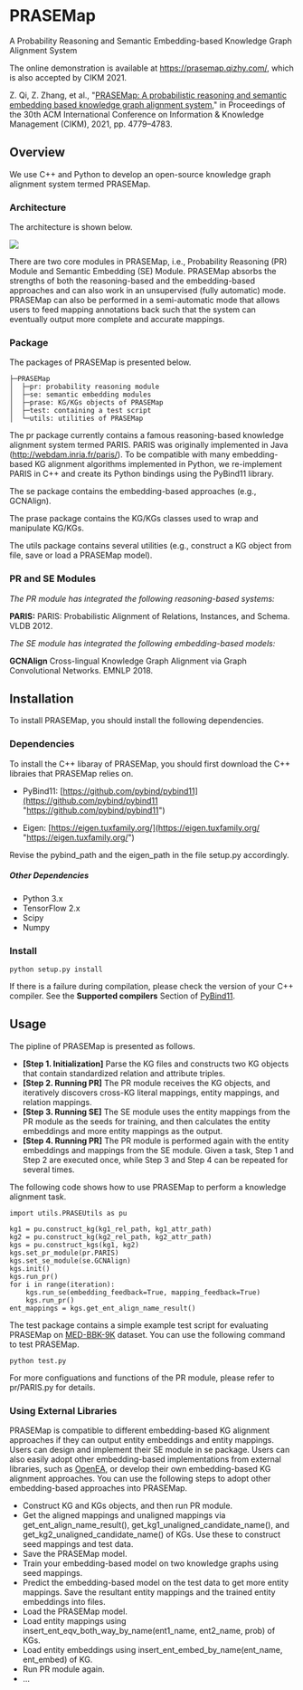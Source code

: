 # PRASEMap 
A Probability Reasoning and Semantic Embedding-based Knowledge Graph Alignment System

The online demonstration is available at https://prasemap.qizhy.com/, which is also accepted by CIKM 2021. 

Z. Qi, Z. Zhang, et al., "[PRASEMap: A probabilistic reasoning and semantic embedding based knowledge graph alignment
system](https://dl.acm.org/doi/abs/10.1145/3459637.3481972 "PRASEMap: A probabilistic reasoning and semantic embedding based knowledge graph alignment
system")," in Proceedings of the 30th ACM International Conference on Information & Knowledge Management (CIKM), 2021,
pp. 4779–4783.

## Overview
We use C++ and Python to develop an open-source knowledge graph alignment system termed PRASEMap. 
### Architecture
The architecture is shown below. 

![](https://github.com/qizhyuan/PRASEMap/blob/58830dd9add8898f1adf39f406f4e87a538e810f/docs/architecture.png) 

There are two core modules in PRASEMap, i.e., Probability Reasoning (PR) Module and Semantic Embedding (SE) Module. PRASEMap absorbs the strengths of both the reasoning-based
and the embedding-based approaches and can also work in an unsupervised (fully automatic) mode. PRASEMap can also be performed in a semi-automatic mode that allows users to feed mapping annotations back such that the system can eventually output more complete and accurate mappings.

### Package
The packages of PRASEMap is presented below. 

	├─PRASEMap
	│  ├─pr: probability reasoning module
	│  ├─se: semantic embedding modules
	│  ├─prase: KG/KGs objects of PRASEMap
	│  ├─test: containing a test script
	│  └─utils: utilities of PRASEMap 


The pr package currently contains a famous reasoning-based knowledge alignment system termed PARIS. PARIS
was originally implemented in Java (http://webdam.inria.fr/paris/). To be compatible with many embedding-based KG alignment algorithms implemented in Python, we re-implement PARIS in C++ and create its Python bindings using the PyBind11 library.

The se package contains the embedding-based approaches (e.g., GCNAlign).

The prase package contains the KG/KGs classes used to wrap and manipulate KG/KGs.

The utils package contains several utilities (e.g., construct a KG object from file, save or load a PRASEMap model).

### PR and SE Modules
*The PR module has integrated the following reasoning-based systems:*

**PARIS:** PARIS: Probabilistic Alignment of Relations, Instances, and Schema. VLDB 2012.

*The SE module has integrated the following embedding-based models:*

**GCNAlign** Cross-lingual Knowledge Graph Alignment via Graph Convolutional Networks. EMNLP 2018.


## Installation
To install PRASEMap, you should install the following dependencies.

### Dependencies
To install the C++ libaray of PRASEMap, you should first download the C++ libraies that PRASEMap relies on.

- PyBind11: [https://github.com/pybind/pybind11](https://github.com/pybind/pybind11 "https://github.com/pybind/pybind11")

- Eigen: [https://eigen.tuxfamily.org/](https://eigen.tuxfamily.org/ "https://eigen.tuxfamily.org/")

Revise the pybind\_path and the eigen\_path in the file setup.py accordingly.

##### Other Dependencies

- Python 3.x
- TensorFlow 2.x
- Scipy
- Numpy

### Install
	python setup.py install

If there is a failure during compilation, please check the version of your C++ compiler. See the **Supported compilers** Section of [PyBind11](https://github.com/pybind/pybind11 "PyBind11").


## Usage
The pipline of PRASEMap is presented as follows.

- **[Step 1. Initialization]** Parse the KG files and constructs two KG objects that contain standardized relation and attribute triples.
- **[Step 2. Running PR]** The PR module receives the KG objects, and iteratively discovers cross-KG literal mappings, entity mappings, and relation mappings.
- **[Step 3. Running SE]** The SE module uses the entity mappings from the PR module as the seeds for training, and then calculates the entity embeddings and more entity mappings as the output.
- **[Step 4. Running PR]** The PR module is performed
again with the entity embeddings and mappings from the SE module.
Given a task, Step 1 and Step 2 are executed once, while Step 3 and Step 4 can be repeated for several times.

The following code shows how to use PRASEMap to perform a knowledge alignment task.

	import utils.PRASEUtils as pu

	kg1 = pu.construct_kg(kg1_rel_path, kg1_attr_path)
	kg2 = pu.construct_kg(kg2_rel_path, kg2_attr_path)
	kgs = pu.construct_kgs(kg1, kg2)
	kgs.set_pr_module(pr.PARIS)
	kgs.set_se_module(se.GCNAlign)
	kgs.init()
	kgs.run_pr()
	for i in range(iteration):
    	kgs.run_se(embedding_feedback=True, mapping_feedback=True)
    	kgs.run_pr()
	ent_mappings = kgs.get_ent_align_name_result()

The test package contains a simple example test script for evaluating PRASEMap on [MED-BBK-9K](https://github.com/ZihengZZH/industry-eval-EA "MED-BBK-9K") dataset. You can use the following command to test PRASEMap.
	
	python test.py  

For more configuations and functions of the PR module, please refer to pr/PARIS.py for details.

### Using External Libraries
PRASEMap is compatible to different embedding-based KG alignment approaches if they can output entity embeddings and entity mappings. Users can design and implement their SE module in se package. Users can also easily adopt other embedding-based implementations from external libraries, such as [OpenEA](https://github.com/nju-websoft/OpenEA "OpenEA"), or develop their own embedding-based KG alignment approaches. You can use the following steps to adopt other embedding-based approaches into PRASEMap.

- Construct KG and KGs objects, and then run PR module.
- Get the aligned mappings and unaligned mappings via get\_ent\_align\_name\_result(), get\_kg1\_unaligned\_candidate\_name(), and get\_kg2\_unaligned\_candidate\_name() of KGs. Use these to construct seed mappings and test data.
- Save the PRASEMap model.
- Train your embedding-based model on two knowledge graphs using seed mappings. 
- Predict the embedding-based model on the test data to get more entity mappings. Save the resultant entity mappings and the trained entity embeddings into files.
- Load the PRASEMap model.
- Load entity mappings using insert\_ent\_eqv\_both\_way\_by\_name(ent1\_name, ent2\_name, prob) of KGs. 
- Load entity embeddings using insert\_ent\_embed\_by\_name(ent\_name, ent\_embed) of KG.
- Run PR module again.
- ...   
